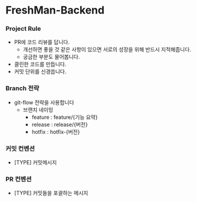 # FreshMan-Backend

### Project Rule

- PR에 코드 리뷰를 답니다.
  - 개선하면 좋을 것 같은 사항이 있으면 서로의 성장을 위해 반드시 지적해줍니다.
  - 궁금한 부분도 물어봅니다.
- 클린한 코드를 만듭니다.
- 커밋 단위를 신경씁니다.

### Branch 전략

- git-flow 전략을 사용합니다
  - 브랜치 네이밍
    - feature : feature/{기능 요약} 
    - release : release/{버전} 
    - hotfix : hotfix-{버전}

### 커밋 컨벤션
 
- [TYPE] 커밋메시지

### PR 컨벤션

- [TYPE] 커밋들을 포괄하는 메시지